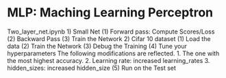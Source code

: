 # MLP: Maching Learning Perceptron

Two_layer_net.ipynb
	1) Small Net
		(1) Forward pass: Compute Scores/Loss
		(2) Backward Pass
		(3) Train the Network
	2) Cifar 10 dataset
		(1) Load the data
		(2) Train the Network
		(3) Debug the Training
		(4) Tune your hyperparameters
    The following modifications are reflected.
    1. The one with the most highest accuracy.
    2. Learning rate: increased learning_rates
    3. hidden_sizes: increased hidden_size
		(5) Run on the Test set
